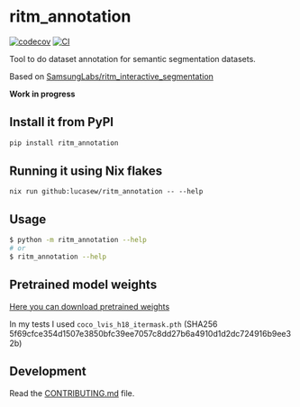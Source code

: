# ritm_annotation

[![codecov](https://codecov.io/gh/lucasew/ritm_annotation/branch/main/graph/badge.svg?token=ritm_annotation_token_here)](https://codecov.io/gh/lucasew/ritm_annotation)
[![CI](https://github.com/lucasew/ritm_annotation/actions/workflows/main.yml/badge.svg)](https://github.com/lucasew/ritm_annotation/actions/workflows/main.yml)

Tool to do dataset annotation for semantic segmentation datasets.

Based on [SamsungLabs/ritm_interactive_segmentation](https://github.com/SamsungLabs/ritm_interactive_segmentation)

**Work in progress**

## Install it from PyPI

```bash
pip install ritm_annotation
```

## Running it using Nix flakes
```
nix run github:lucasew/ritm_annotation -- --help
```

## Usage

```bash
$ python -m ritm_annotation --help
# or
$ ritm_annotation --help
```

## Pretrained model weights
[Here you can download pretrained weights](https://github.com/SamsungLabs/ritm_interactive_segmentation/releases/tag/v1.0)

In my tests I used `coco_lvis_h18_itermask.pth` (SHA256 5f69cfce354d1507e3850bfc39ee7057c8dd27b6a4910d1d2dc724916b9ee32b)


## Development

Read the [CONTRIBUTING.md](CONTRIBUTING.md) file.
